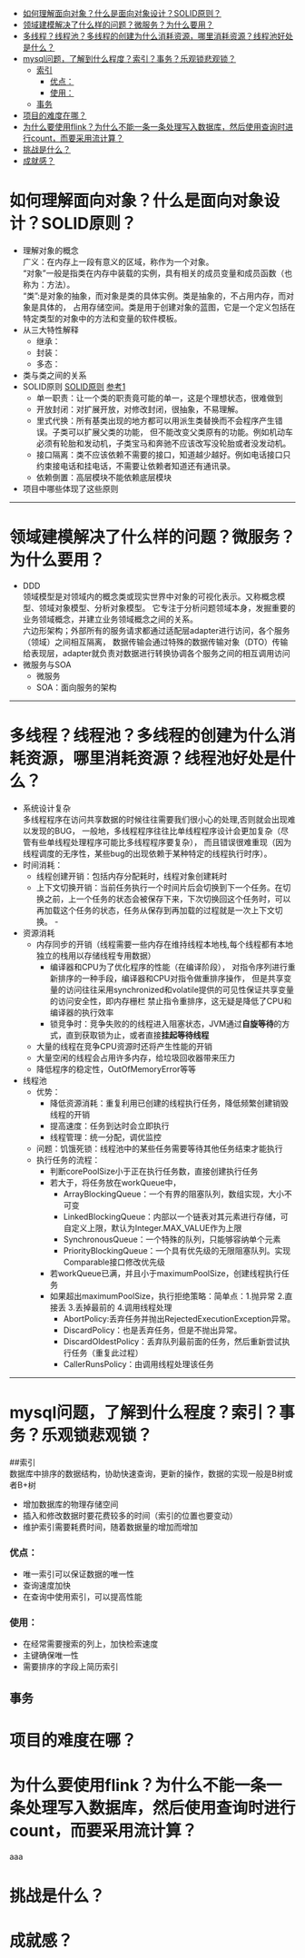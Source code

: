 <!-- @import "[TOC]" {cmd="toc" depthFrom=1 depthTo=6 orderedList=false} -->
<!-- code_chunk_output -->

* [如何理解面向对象？什么是面向对象设计？SOLID原则？](#如何理解面向对象什么是面向对象设计solid原则)
* [领域建模解决了什么样的问题？微服务？为什么要用？](#领域建模解决了什么样的问题微服务为什么要用)
* [多线程？线程池？多线程的创建为什么消耗资源，哪里消耗资源？线程池好处是什么？](#多线程线程池多线程的创建为什么消耗资源哪里消耗资源线程池好处是什么)
* [mysql问题，了解到什么程度？索引？事务？乐观锁悲观锁？](#mysql问题了解到什么程度索引事务乐观锁悲观锁)
	* [索引](#索引)
		* [优点：](#优点)
		* [使用：](#使用)
	* [事务](#事务)
* [项目的难度在哪？](#项目的难度在哪)
* [为什么要使用flink？为什么不能一条一条处理写入数据库，然后使用查询时进行count，而要采用流计算？](#为什么要使用flink为什么不能一条一条处理写入数据库然后使用查询时进行count而要采用流计算)
* [挑战是什么？](#挑战是什么)
* [成就感？](#成就感)

<!-- /code_chunk_output -->

# 如何理解面向对象？什么是面向对象设计？SOLID原则？
- 理解对象的概念  
广义：在内存上一段有意义的区域，称作为一个对象。  
 “对象”一般是指类在内存中装载的实例，具有相关的成员变量和成员函数（也称为：方法）。  
“类”:是对象的抽象，而对象是类的具体实例。类是抽象的，不占用内存，而对象是具体的，
占用存储空间。类是用于创建对象的蓝图，它是一个定义包括在特定类型的对象中的方法和变量的软件模板。
- 从三大特性解释
    - 继承：
    - 封装：
    - 多态：
- 类与类之间的关系
- SOLID原则
    [SOLID原则](https://www.cnblogs.com/OceanEyes/p/overview-of-solid-principles.html)
    [参考1](https://blog.csdn.net/YegodYue/article/details/66887047)
    - 单一职责：让一个类的职责竟可能的单一，这是个理想状态，很难做到
    - 开放封闭：对扩展开放，对修改封闭，很抽象，不易理解。
    - 里式代换：所有基类出现的地方都可以用派生类替换而不会程序产生错误。子类可以扩展父类的功能，
    但不能改变父类原有的功能。例如机动车必须有轮胎和发动机，子类宝马和奔驰不应该改写没轮胎或者没发动机。
    - 接口隔离：类不应该依赖不需要的接口，知道越少越好。例如电话接口只约束接电话和挂电话，不需要让依赖者知道还有通讯录。
    - 依赖倒置：高层模块不能依赖底层模块
- 项目中哪些体现了这些原则
----
# 领域建模解决了什么样的问题？微服务？为什么要用？  
- DDD  
领域模型是对领域内的概念类或现实世界中对象的可视化表示。又称概念模型、领域对象模型、分析对象模型。
它专注于分析问题领域本身，发掘重要的业务领域概念，并建立业务领域概念之间的关系。  
六边形架构；外部所有的服务请求都通过适配层adapter进行访问，各个服务（领域）之间相互隔离，
数据传输会通过特殊的数据传输对象（DTO）传输给表现层，adapter就负责对数据进行转换协调各个服务之间的相互调用访问
- 微服务与SOA
    - 微服务
    - SOA：面向服务的架构
----
# 多线程？线程池？多线程的创建为什么消耗资源，哪里消耗资源？线程池好处是什么？
- 系统设计复杂  
多线程程序在访问共享数据的时候往往需要我们很小心的处理,否则就会出现难以发现的BUG，
一般地，多线程程序往往比单线程程序设计会更加复杂（尽管有些单线程处理程序可能比多线程程序要复杂），
而且错误很难重现（因为线程调度的无序性，某些bug的出现依赖于某种特定的线程执行时序）。
- 时间消耗：
  - 线程创建开销：包括内存分配耗时，线程对象创建耗时  
  - 上下文切换开销：当前任务执行一个时间片后会切换到下一个任务。在切换之前，上一个任务的状态会被保存下来，下次切换回这个任务时，可以再加载这个任务的状态，任务从保存到再加载的过程就是一次上下文切换。
        -
- 资源消耗  
    - 内存同步的开销（线程需要一些内存在维持线程本地栈,每个线程都有本地独立的栈用以存储线程专用数据）
        - 编译器和CPU为了优化程序的性能（在编译阶段），
        对指令序列进行重新排序的一种手段，编译器和CPU对指令做重排序操作，
        但是共享变量的访问往往采用synchronized和volatile提供的可见性保证共享变量的访问安全性，即内存栅栏
        禁止指令重排序，这无疑是降低了CPU和编译器的执行效率
        - 锁竞争时：竞争失败的的线程进入阻塞状态，JVM通过**自旋等待**的方式，直到获取锁为止，或者直接**挂起等待线程**
    - 大量的线程在竞争CPU资源时还将产生性能的开销
    - 大量空闲的线程会占用许多内存，给垃圾回收器带来压力
    - 降低程序的稳定性，OutOfMemoryError等等
- 线程池
    - 优势：
        - 降低资源消耗：重复利用已创建的线程执行任务，降低频繁创建销毁线程的开销
        - 提高速度：任务到达时会立即执行
        - 线程管理：统一分配，调优监控
    - 问题：饥饿死锁：线程池中的某些任务需要等待其他任务结束才能执行
    - 执行任务的流程：
        - 判断corePoolSize小于正在执行任务数，直接创建执行任务
        - 若大于，将任务放在workQueue中，
            - ArrayBlockingQueue：一个有界的阻塞队列，数组实现，大小不可变
            - LinkedBlockingQueue：内部以一个链表对其元素进行存储，可自定义上限，默认为Integer.MAX_VALUE作为上限
            - SynchronousQueue：一个特殊的队列，只能够容纳单个元素
            - PriorityBlockingQueue：一个具有优先级的无限阻塞队列。实现Comparable接口修改优先级
        - 若workQueue已满，并且小于maximumPoolSize，创建线程执行任务
        - 如果超出maximumPoolSize，执行拒绝策略：简单点：1.抛异常 2.直接丢 3.丢掉最前的 4.调用线程处理
            - AbortPolicy:丢弃任务并抛出RejectedExecutionException异常。
            - DiscardPolicy：也是丢弃任务，但是不抛出异常。
            - DiscardOldestPolicy：丢弃队列最前面的任务，然后重新尝试执行任务（重复此过程）
            - CallerRunsPolicy：由调用线程处理该任务
----
# mysql问题，了解到什么程度？索引？事务？乐观锁悲观锁？
##索引  
数据库中排序的数据结构，协助快速查询，更新的操作，数据的实现一般是B树或者B+树
- 增加数据库的物理存储空间
- 插入和修改数据时要花费较多的时间（索引的位置也要变动）
- 维护索引需要耗费时间，随着数据量的增加而增加  
### 优点：
- 唯一索引可以保证数据的唯一性
- 查询速度加快
- 在查询中使用索引，可以提高性能  
### 使用：
- 在经常需要搜索的列上，加快检索速度
- 主键确保唯一性
- 需要排序的字段上简历索引
## 事务  

# 项目的难度在哪？

# 为什么要使用flink？为什么不能一条一条处理写入数据库，然后使用查询时进行count，而要采用流计算？
aaa
# 挑战是什么？

# 成就感？
